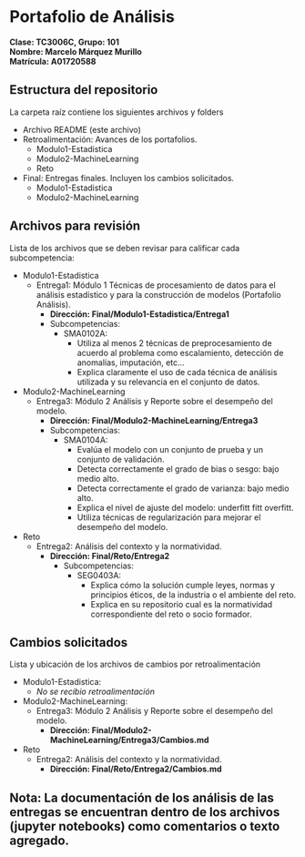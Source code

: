 # Portafolio de Análisis
**Clase: TC3006C, Grupo: 101**  
**Nombre: Marcelo Márquez Murillo**  
**Matrícula: A01720588**  

## Estructura del repositorio
La carpeta raíz contiene los siguientes archivos y folders
* Archivo README (este archivo)
* Retroalimentación: Avances de los portafolios.
  * Modulo1-Estadistica
  * Modulo2-MachineLearning
  * Reto
* Final: Entregas finales. Incluyen los cambios solicitados.
  * Modulo1-Estadistica
  * Modulo2-MachineLearning

## Archivos para revisión
Lista de los archivos que se deben revisar para calificar cada subcompetencia:
* Modulo1-Estadistica
  * Entrega1: Módulo 1 Técnicas de procesamiento de datos para el análisis estadístico y para la construcción de modelos (Portafolio Análisis).
    * **Dirección: Final/Modulo1-Estadistica/Entrega1**
    * Subcompetencias:
      * SMA0102A:
        * Utiliza al menos 2 técnicas de preprocesamiento de acuerdo al problema como escalamiento, detección de anomalías, imputación, etc...
        * Explica claramente el uso de cada técnica de análisis utilizada y su relevancia en el conjunto de datos.
* Modulo2-MachineLearning
  * Entrega3: Módulo 2 Análisis y Reporte sobre el desempeño del modelo.
    * **Dirección: Final/Modulo2-MachineLearning/Entrega3**
    * Subcompetencias:
      * SMA0104A:
        * Evalúa el modelo con un conjunto de prueba y un conjunto de validación.
        * Detecta correctamente el grado de bias o sesgo: bajo medio alto.
        * Detecta correctamente el grado de varianza: bajo medio alto.
        * Explica el nivel de ajuste del modelo: underfitt fitt overfitt.
        * Utiliza técnicas de regularización para mejorar el desempeño del modelo.
* Reto
  * Entrega2: Análisis del contexto y la normatividad.
    * **Dirección: Final/Reto/Entrega2**
      * Subcompetencias:
        * SEG0403A:
          * Explica cómo la solución cumple leyes, normas y principios éticos, de la industria o el ambiente del reto.
          * Explica en su repositorio cual es la normatividad correspondiente del reto o socio formador.

## Cambios solicitados
Lista y ubicación de los archivos de cambios por retroalimentación
* Modulo1-Estadistica:
  * *No se recibio retroalimentación*
* Modulo2-MachineLearning:
  * Entrega3: Módulo 2 Análisis y Reporte sobre el desempeño del modelo.
    * **Dirección: Final/Modulo2-MachineLearning/Entrega3/Cambios.md**
* Reto
  * Entrega2: Análisis del contexto y la normatividad.
    * **Dirección: Final/Reto/Entrega2/Cambios.md**

## Nota: La documentación de los análisis de las entregas se encuentran dentro de los archivos (jupyter notebooks) como comentarios o texto agregado.